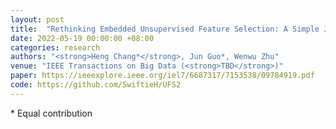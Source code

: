 ```yaml
---
layout: post
title:  "Rethinking Embedded Unsupervised Feature Selection: A Simple Joint Approach"
date: 2022-05-19 00:00:00 +08:00
categories: research
authors: "<strong>Heng Chang*</strong>, Jun Guo*, Wenwu Zhu"
venue: "IEEE Transactions on Big Data (<strong>TBD</strong>)"
paper: https://ieeexplore.ieee.org/iel7/6687317/7153538/09784919.pdf 
code: https://github.com/SwiftieH/UFS2
---
```

\* Equal contribution

